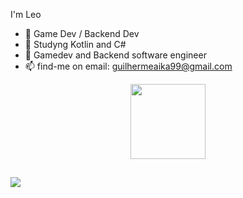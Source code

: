  I'm Leo
- 🔭 Game Dev / Backend Dev
- 🌱 Studyng Kotlin and C#
- 👾 Gamedev and Backend software engineer  
- 📫 find-me on email: guilhermeaika99@gmail.com




<div align="center">
  <a href="https://github.com/gleocadi0">
  <img height="120em" src="https://github-readme-stats.vercel.app/api?username=le0cadio&show_icons=false&theme=dark&include_all_commits=true&count_private=true"/>
</div>
  
  ##
  
  <a href = "mailto:guilhermeaika99@gmail.com"><img src="https://img.shields.io/badge/-Gmail-%23333?style=for-the-badge&logo=gmail&logoColor=white" target="_blank"></a>
